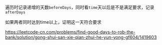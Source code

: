 遍历时记录递增的天数`beforeDays`，同时看`time`天以后是不是满足要求，记录`afterDays`

如果两者同时达到time以上，证明这一天符合要求

https://leetcode-cn.com/problems/find-good-days-to-rob-the-bank/solution/gong-shui-san-xie-qian-zhui-he-yun-yong-gf604/1419603